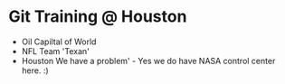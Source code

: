 # Git Training @ Houston

- Oil Capiltal of World
- NFL Team 'Texan'
- Houston We have a problem' - Yes we do have NASA control center here. :)

